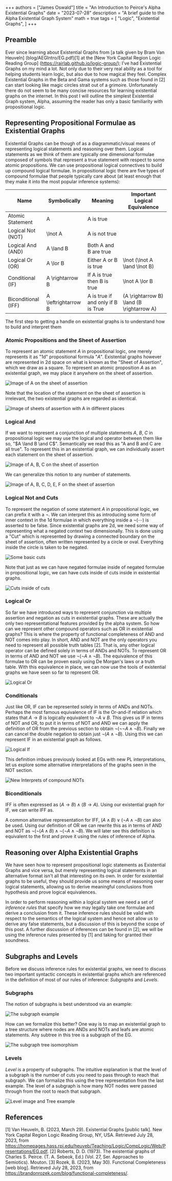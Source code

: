+++ authors = ["James Oswald"] title = "An Introduction to Peirce's Alpha Existential Graphs" date = "2023-07-28" description = "A brief guide to the Alpha Existential Graph System" math = true tags = [ "Logic", "Existential Graphs", ] +++

## Preamble

Ever since learning about Existential Graphs from [a talk given by Bram Van Heuveln]
(blog/AEGIntro/EG.pdf)\[1\] at the [New York Capital Region Logic Reading Group]
(https://rairlab.github.io/logic-group/); I've had Existential Graphs on
my mind a lot. Not only due to their very real ability as a tool for helping students
learn logic, but also due to how magical they feel. Complex Existential Graphs in the
Beta and Gama systems such as those found in \[2\] can start looking like magic circles
strait out of a grimoire. Unfortunately there do not seem to be many concise resources
for learning existential graphs on the internet. In this post I will outline the
simplest Existential Graph system, Alpha, assuming the reader has only a basic
familiarity with propositional logic. 

## Representing Propositional Formulae as Existential Graphs

Existential Graphs can be though of as a diagrammatic/visual means of representing logical statements
and reasoning over them. Logical statements as we think of them are typically one dimensional formulae composed of symbols that
represent a true statement with respect to some atomic propositions. We can use propositional logical
connectives to build up compound logical formulae. In propositional logic there are five types of compound
formulae that people typically care about (at least enough that they make it into the most popular inference
systems):

| Name               | Symbolically        | Meaning                            | Important Logical Equivalence                                                     |
|--------------------|---------------------|------------------------------------|-----------------------------------------------------------------------------------|
| Atomic Statement   | A                   | A is true                          |                                                                                   |
| Logical Not (NOT)  | \lnot A             | A is not true                      |                                                                                   |
| Logical And (AND)  | A \land B           | Both A and B are true              |                                                                                   |
| Logical Or (OR)    | A \lor B            | Either A or B is true              | \lnot (\lnot A \land \lnot B)                                                     |
| Conditional (IF)   | A \rightarrow B     | If A is true then B is true        | \lnot A \lor B                                                                    |
| Biconditional (IFF)| A \leftrightarrow B | A is true if and only if B is True | (A \rightarrow B) \land (B \rightarrow A)                                         |

The first step to getting a handle on existential graphs is to understand how to build 
and interpret them

### Atomic Propositions and the Sheet of Assertion

To represent an atomic statement $A$ in propositional logic, one merely represents it as "1d" propositional formula "$A$".
Existential graphs however are represented in 2d space on what is known as the "Sheet of Assertion", which we draw as a square.
To represent an atomic proposition $A$ as an existential graph, we may place it anywhere on the sheet of assertion.

![Image of A on the sheet of assertion]()

Note that the location of the statement on the sheet of assertion is irrelevant, the two existential
graphs are regarded as identical.

![Image of sheets of assertion with A in different places]()

### Logical And

If we want to represent a conjunction of multiple statements $A$, $B$, $C$ in propositional
logic we may use the logical and operator between them like so, "$A \land B \and C$".
Semantically we read this as "A and B and C are all true". To represent this in an existential
graph, we can individually assert each statement on the sheet of assertion. 

![Image of A, B, C on the sheet of assertion]()

We can generalize this notion to any number of statements.

![Image of A, B, C, D, E, F on the sheet of assertion]()

### Logical Not and Cuts

To represent the negation of some statement $A$ in propositional logic, we can prefix it with a 
$\lnot$. We can interpret this as introducing some form of inner context in the 1d formulae 
in which everything inside a $\lnot(\cdots)$ is asserted to be false. Since existential graphs
are 2d, we need some way of representing what a negated context two dimensionally. This is done
using a "Cut" which is represented by drawing a connected boundary on the sheet of assertion,
often written represented by a circle or oval. Everything inside the circle is taken to be
negated. 

![Some basic cuts]()

Note that just as we can have negated formulae inside of negated formulae in propositional logic,
we can have cuts inside of cuts inside in existential graphs. 

![Cuts inside of cuts]()

### Logical Or
So far we have introduced ways to represent conjunction via multiple assertion and negation as cuts in existential graphs.
These are actually the only two representational features provided by the alpha system. So how can we represent
other compound operators such as OR in existential graphs? This is where the property of functional completeness
of AND and NOT comes into play. In short, AND and NOT are the only operators you need to
represent all possible truth tables \[2\]. That is, any other logical operator can be defined
solely in terms of ANDs and NOTs. To represent OR in terms of AND and NOT we use $\lnot (\lnot A \land \lnot B)$.
The equivalence of this formulae to OR can be proven easily using De Morgan's laws or a truth table.
With this equivalence in place, we can now use the tools of existential graphs we have seen so far to represent OR.

![Logical Or]()

### Conditionals
Just like OR, IF can be represented solely in terms of ANDs and NOTs. Perhaps the most famous equivalence of IF
is the Or-and-if relation which states that $A \rightarrow B$ is logically equivalent to $\lnot A \lor B$.
This gives us IF in terms of NOT and OR, to put it in terms of NOT and AND we can apply the definition
of OR from the previous section to obtain $\lnot(\lnot\lnot A \land \lnot B)$. Finally we can cancel the
double negation to obtain just $\lnot(A \land \lnot B)$. Using this we can represent IF in an existential
graph as follows.

![Logical If]()

This definition imbues previously looked at EGs with new PL interpretations, let us explore some alternative
interpretations of the graphs seen in the NOT section.

![New Interprets of compound NOTs]()

### Biconditionals 
IFF is often expressed as $(A \rightarrow B) \land (B \rightarrow A)$. Using our existential graph for IF, we
can write IFF as.

A common alternative representation for IFF, $(A \land B) \lor (\lnot A \land \lnot B)$ can also be used.
Using our definition of OR we can rewrite this as in terms of AND and NOT as
$\lnot (\lnot (A \land B) \land \lnot(\lnot A \land \lnot B)$. We will later see this definition
is equivalent to the first and prove it using the rules of inference of Alpha. 

## Reasoning over Alpha Existential Graphs
We have seen how to represent propositional logic statements as Existential Graphs and vice versa,
but merely representing logical statements in an alternative format isn't all that interesting on its own. 
In order for existential graphs to be useful, they should provide us some means of reasoning over 
logical statements, allowing us to derive meaningful conclusions from hypothesis and prove logical equivalences.

In order to perform reasoning within a logical system we need a set of *inference rules* that specify
how we may legally take one formulae and derive a conclusion from it. These inference rules should
be valid with respect to the semantics of the logical system and hence not allow us to derive any false statements,
but a discussion of this is beyond the scope of this post. A further discussion of inferences can be found in \[2\];
we will be using the inference rules presented by \[1\] and taking for granted their soundness. 

## Subgraphs and Levels 
Before we discuss inference rules for existential graphs, we need to discuss two
important syntactic concepts in existential graphs which are referenced in the definition of
most of our rules of inference: *Subgraphs* and *Levels*. 

### Subgraphs
The notion of subgraphs is best understood via an example:

![The subgraph example]()

How can we formalize this better? One way is to map an existential graph to a tree structure where nodes
are ANDs and NOTs and leafs are atomic statements. Any subtree in this tree is a subgraph of the EG.

![The subgraph tree isomorphism]()

### Levels
*Level* is a property of subgraphs. The intuitive explanation is that the level of a subgraph is the number of cuts
you need to pass through to reach that subgraph. We can formalize this using the tree representation from the last example.
The level of a subgraph is how many NOT nodes were passed through from the root to reach that subgraph.

![Level image and Tree example]()

## References
\[1\] Van Heuveln, B. (2023, March 29). Existential Graphs [public talk]. New York Capital Region Logic Reading Group, NY, USA. Retrieved July 28, 2023, from https://homepages.hass.rpi.edu/heuveb/Teaching/Logic/CompLogic/Web/Presentations/EG.pdf. 
\[2\] Roberts, D. D. (1973). The existential graphs of Charles S. Peirce. (T. A. Sebeok, Ed.) (Vol. 27, Ser. Approaches to Semiotics). Mouton. 
\[3\] Rozek, B. (2023, May 30). Functional Completeness [web blog]. Retrieved July 28, 2023, from https://brandonrozek.com/blog/functional-completeness/. 